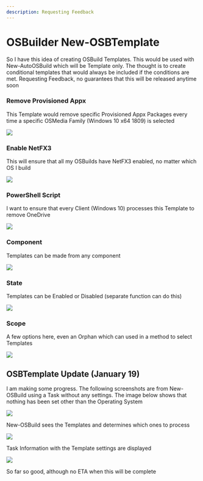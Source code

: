```yaml
---
description: Requesting Feedback
---
```


# OSBuilder New-OSBTemplate

So I have this idea of creating OSBuild Templates.  This would be used with New-AutoOSBuild which will be Template only.  The thought is to create conditional templates that would always be included if the conditions are met.  Requesting Feedback, no guarantees that this will be released anytime soon

### Remove Provisioned Appx

This Template would remove specific Provisioned Appx Packages every time a specific OSMedia Family \(Windows 10 x64 1809\) is selected

![](../../.gitbook/assets/image%20%2879%29.png)

### Enable NetFX3

This will ensure that all my OSBuilds have NetFX3 enabled, no matter which OS I build

![](../../.gitbook/assets/image%20%2884%29.png)

### PowerShell Script

I want to ensure that every Client \(Windows 10\) processes this Template to remove OneDrive

![](../../.gitbook/assets/image%20%2878%29.png)

### Component

Templates can be made from any component

![](../../.gitbook/assets/image%20%2889%29.png)

### State

Templates can be Enabled or Disabled \(separate function can do this\)

![](../../.gitbook/assets/image%20%2837%29.png)

### Scope

A few options here, even an Orphan which can used in a method to select Templates

![](../../.gitbook/assets/image%20%287%29.png)

## OSBTemplate Update \(January 19\)

I am making some progress.  The following screenshots are from New-OSBuild using a Task without any settings.  The image below shows that nothing has been set other than the Operating System

![](../../.gitbook/assets/2019-01-19_19-48-56.png)

New-OSBuild sees the Templates and determines which ones to process

![](../../.gitbook/assets/2019-01-19_19-50-12.png)

Task Information with the Template settings are displayed

![](../../.gitbook/assets/2019-01-19_19-51-11%20%281%29.png)

So far so good, although no ETA when this will be complete

